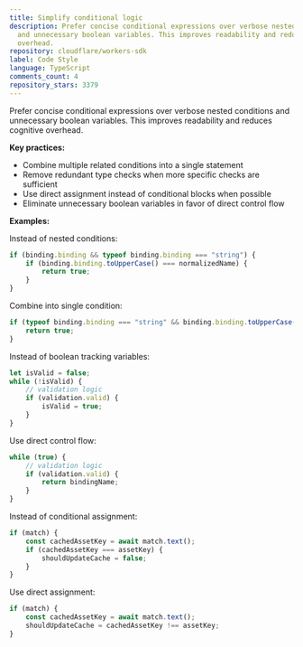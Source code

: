 ```yaml
---
title: Simplify conditional logic
description: Prefer concise conditional expressions over verbose nested conditions
  and unnecessary boolean variables. This improves readability and reduces cognitive
  overhead.
repository: cloudflare/workers-sdk
label: Code Style
language: TypeScript
comments_count: 4
repository_stars: 3379
---
```


Prefer concise conditional expressions over verbose nested conditions and unnecessary boolean variables. This improves readability and reduces cognitive overhead.

**Key practices:**
- Combine multiple related conditions into a single statement
- Remove redundant type checks when more specific checks are sufficient
- Use direct assignment instead of conditional blocks when possible
- Eliminate unnecessary boolean variables in favor of direct control flow

**Examples:**

Instead of nested conditions:
```typescript
if (binding.binding && typeof binding.binding === "string") {
    if (binding.binding.toUpperCase() === normalizedName) {
        return true;
    }
}
```

Combine into single condition:
```typescript
if (typeof binding.binding === "string" && binding.binding.toUpperCase() === normalizedName) {
    return true;
}
```

Instead of boolean tracking variables:
```typescript
let isValid = false;
while (!isValid) {
    // validation logic
    if (validation.valid) {
        isValid = true;
    }
}
```

Use direct control flow:
```typescript
while (true) {
    // validation logic
    if (validation.valid) {
        return bindingName;
    }
}
```

Instead of conditional assignment:
```typescript
if (match) {
    const cachedAssetKey = await match.text();
    if (cachedAssetKey === assetKey) {
        shouldUpdateCache = false;
    }
}
```

Use direct assignment:
```typescript
if (match) {
    const cachedAssetKey = await match.text();
    shouldUpdateCache = cachedAssetKey !== assetKey;
}
```